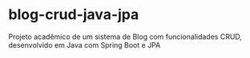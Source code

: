 # blog-crud-java-jpa
Projeto acadêmico de um sistema de Blog com funcionalidades CRUD, desenvolvido em Java com Spring Boot e JPA
